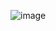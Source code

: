 ![image](https://user-images.githubusercontent.com/106312811/171454518-62d53345-885d-4625-921e-23f9c017ffd5.png)


